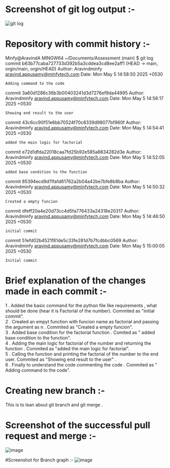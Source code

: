 

# Screenshot of git log output :-
![git log](https://github.com/user-attachments/assets/c2298b6f-bc86-4ad2-ac4f-32290e38a5ce)

# Repository with commit history :-
Minfy@AravindA MINGW64 ~/Documents/Assessment (main)
$ git log
commit b63b77caba727733d392b5a3cddea3cd8ee2aff1 (HEAD -> main, orgin/main, orgin/HEAD)
Author: Aravindminfy <aravind.appusamy@minfytech.com>
Date:   Mon May 5 14:58:50 2025 +0530

    Adding command to the code

commit 3a60d1286c36b3b00403241d3d7276ef9da44995
Author: Aravindminfy <aravind.appusamy@minfytech.com>
Date:   Mon May 5 14:56:17 2025 +0530

    Showing end result to the user

commit 43c6cc90f51e6bb70524f70c8339d98077bf960f
Author: Aravindminfy <aravind.appusamy@minfytech.com>
Date:   Mon May 5 14:54:41 2025 +0530

    added the main logic for factorial

commit e72d1dfda22018caa7fd25b92e585a8834282d3e
Author: Aravindminfy <aravind.appusamy@minfytech.com>
Date:   Mon May 5 14:52:05 2025 +0530

    added base condition to the function

commit 85394ecd9d11fa1d61762a2b04a42be7bfe8b8ba
Author: Aravindminfy <aravind.appusamy@minfytech.com>
Date:   Mon May 5 14:50:32 2025 +0530

    Created a empty funcion

commit dfeff20a4e20d73cc4d5fa776433a24318e20317
Author: Aravindminfy <aravind.appusamy@minfytech.com>
Date:   Mon May 5 14:46:50 2025 +0530

    initial commit

commit 51efd02b4521f81de5c33fe281d7b7fcdbbc0569
Author: Aravindminfy <aravind.appusamy@minfytech.com>
Date:   Mon May 5 15:00:05 2025 +0530

    Initial commit
# Brief explanation of the changes made in each commit :-

1 . Added the basic command for the python file like requirements , what should be done (hear it is Factorial of the number). Commited as "initial commit". <br>
2 . Created an empyt function with funcion name as factorial and passing the argument as n . Commited as "Created a empty funcion". <br>
3 . Added base condition for the factorial function . Comited as " added base condition to the function".<br>
4 . Adding the main logic for factorial of the number and returning the function . Commited as "added the main logic for factorial".<br>
5 . Calling the function and printing the factorial of the number to the end user. Commited as "Showing end result to the user" . <br>
6 . Finally to understand the code commenting the code . Commited as " Adding command to the code".<br>

# Creating new branch :-
This is to lean about git branch and git merge .

# Screenshot of the successful pull request and merge :-
![image](https://github.com/user-attachments/assets/efb36682-b570-45c6-8bb4-d0d6c8eacd80)

#Screenshot for Branch graph :-
![image](https://github.com/user-attachments/assets/466b3b89-922e-4a2b-95fc-baa61b61b210)


